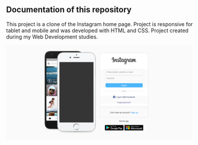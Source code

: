 ## Documentation of this repository

This project is a clone of the Instagram home page. Project is responsive for tablet and mobile and was developed with HTML and CSS. Project created during my Web Development studies.


<img src="/img/readme.png">
